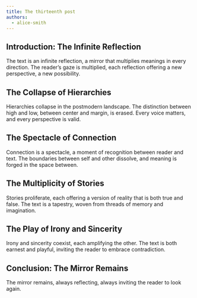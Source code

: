 ```yaml
---
title: The thirteenth post
authors:
  - alice-smith
---
```


## Introduction: The Infinite Reflection

The text is an infinite reflection, a mirror that multiplies meanings in every direction. The
reader’s gaze is multiplied, each reflection offering a new perspective, a new possibility.

## The Collapse of Hierarchies

Hierarchies collapse in the postmodern landscape. The distinction between high and low, between
center and margin, is erased. Every voice matters, and every perspective is valid.

## The Spectacle of Connection

Connection is a spectacle, a moment of recognition between reader and text. The boundaries between
self and other dissolve, and meaning is forged in the space between.

## The Multiplicity of Stories

Stories proliferate, each offering a version of reality that is both true and false. The text is a
tapestry, woven from threads of memory and imagination.

## The Play of Irony and Sincerity

Irony and sincerity coexist, each amplifying the other. The text is both earnest and playful,
inviting the reader to embrace contradiction.

## Conclusion: The Mirror Remains

The mirror remains, always reflecting, always inviting the reader to look again.
